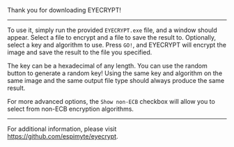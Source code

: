 Thank you for downloading EYECRYPT!

---
To use it, simply run the provided `EYECRYPT.exe` file, and a window should appear.
Select a file to encrypt and a file to save the result to.
Optionally, select a key and algorithm to use.
Press `GO!`, and EYECRYPT will encrypt the image and save the result to the file you specified.

The key can be a hexadecimal of any length. You can use the random button to generate a random key!
Using the same key and algorithm on the same image and the same output file type should always produce the same result.

For more advanced options, the `Show non-ECB` checkbox will allow you to select from non-ECB encryption algorithms.

---

For additional information, please visit https://github.com/espimyte/eyecrypt.
